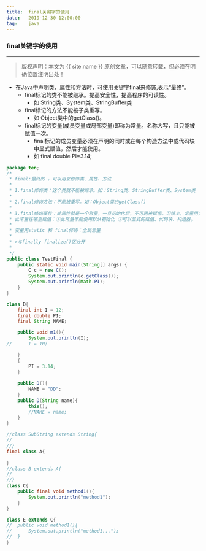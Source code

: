 ```yaml
---              
title:  final关键字的使用 
date:   2019-12-30 12:00:00
tag:    java
---
```

### final关键字的使用

***
> 版权声明：本文为 {{ site.name }} 原创文章，可以随意转载，但必须在明确位置注明出处！

<head><link rel="stylesheet" href="../css/rouge.css"></head>

- 在Java中声明类、属性和方法时，可使用关键字final来修饰,表示“最终”。
    - final标记的类不能被继承。提高安全性，提高程序的可读性。 
        - 如 String类、System类、StringBuffer类
    - final标记的方法不能被子类重写。
        - 如 Object类中的getClass()。
    - final标记的变量(成员变量或局部变量)即称为常量。名称大写，且只能被赋值一次。
        - final标记的成员变量必须在声明的同时或在每个构造方法中或代码块中显式赋值，然后才能使用。
        - 如 final double PI=3.14;


```java
package ten;
/*
 * final:最终的 ，可以用来修饰类、属性、方法
 * 
 * 1.final修饰类：这个类就不能被继承。如：String类、StringBuffer类、System类
 * 
 * 2.final修饰方法：不能被重写。如：Object类的getClass()
 * 
 * 3.final修饰属性：此属性就是一个常量，一旦初始化后，不可再被赋值。习惯上，常量用大写字符表示。
 * 此常量在哪里赋值：①此常量不能使用默认初始化 ②可以显式的赋值、代码块、构造器。
 * 
 * 变量用static 和 final修饰：全局常量
 * 
 * >与finally finalize()区分开
 * 
 */
public class TestFinal {
	public static void main(String[] args) {
		C c = new C();
		System.out.println(c.getClass());
		System.out.println(Math.PI);
	}
}

class D{
	final int I = 12;
	final double PI;
	final String NAME;

	public void m1(){
		System.out.println(I);
//		I = 10;

	}
	{
		PI = 3.14;
	}
	
	public D(){
		NAME = "DD";
	}
	public D(String name){
		this();
		//NAME = name;
	}
}

//class SubString extends String{
//	
//}
final class A{
	
}
//class B extends A{
//	
//}
class C{
	public final void method1(){
		System.out.println("method1");
	}
}

class E extends C{
//	public void method1(){
//		System.out.println("method1...");
//	}
}
```